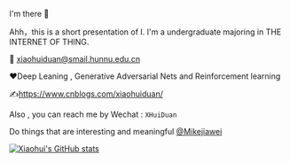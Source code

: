 I'm there 👋

Ahh，this is a short presentation of I. I'm a undergraduate majoring in THE INTERNET OF THING.  

:e-mail: xiaohuiduan@smail.hunnu.edu.cn

:heart:Deep Leaning , Generative Adversarial Nets and Reinforcement learning

:writing_hand:https://www.cnblogs.com/xiaohuiduan/

Also , you can reach me by Wechat  : `XHuiDuan`

Do things that are interesting and meaningful [@Mikejiawei](https://github.com/Mikejiawei)

[![Xiaohui's GitHub stats](https://github-readme-stats.vercel.app/api?username=xiaohuiduan)](https://github.com/anuraghazra/github-readme-stats)
